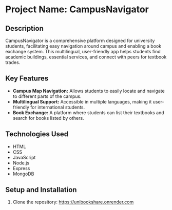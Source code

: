 # Project Name: CampusNavigator

## Description
CampusNavigator is a comprehensive platform designed for university students, facilitating easy navigation around campus and enabling a book exchange system. This multilingual, user-friendly app helps students find academic buildings, essential services, and connect with peers for textbook trades.

## Key Features
- **Campus Map Navigation:** Allows students to easily locate and navigate to different parts of the campus.
- **Multilingual Support:** Accessible in multiple languages, making it user-friendly for international students.
- **Book Exchange:** A platform where students can list their textbooks and search for books listed by others.

## Technologies Used
- HTML
- CSS
- JavaScript
- Node.js
- Express
- MongoDB

## Setup and Installation
1. Clone the repository:
https://unibookshare.onrender.com
